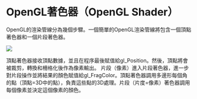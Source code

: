 # OpenGL著色器（OpenGL Shader）

OpenGL的渲染管線分為幾個步驟。一個簡單的OpenGL渲染管線將包含一個頂點著色器和一個片段著色器。

![](http://qmlbook.org/_images/openglpipeline.png)

頂點著色器接收頂點數據，並且在程序最後賦值給gl_Position。然後，頂點將會被裁剪，轉換和柵格化後作為像素輸出。
片段（像素）進入片段著色器，進一步對片段操作並將結果的顏色賦值給gl_FragColor。頂點著色器調用多邊形每個角的點（頂點=3D中的點），負責這些點的3D處理。片段（片度=像素）著色器調用每個像素並決定這個像素的顏色。
